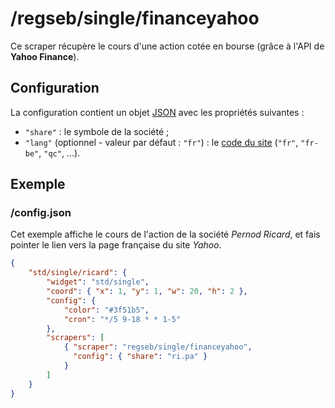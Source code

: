 # /regseb/single/financeyahoo

Ce scraper récupère le cours d'une action cotée en bourse (grâce à l'API de
**Yahoo Finance**).

## Configuration

La configuration contient un objet
[JSON](http://www.json.org "JavaScript Object Notation") avec les propriétés
suivantes :

- `"share"` : le symbole de la société ;
- `"lang"` (optionnel - valeur par défaut : `"fr"`) : le
  [code du site](https://everything.yahoo.com/world/) (`"fr"`, `"fr-be"`,
  `"qc"`, ...).

## Exemple

### /config.json

Cet exemple affiche le cours de l'action de la société *Pernod Ricard*, et fais
pointer le lien vers la page française du site *Yahoo*.

```JSON
{
    "std/single/ricard": {
        "widget": "std/single",
        "coord": { "x": 1, "y": 1, "w": 20, "h": 2 },
        "config": {
            "color": "#3f51b5",
            "cron": "*/5 9-18 * * 1-5"
        },
        "scrapers": [
            { "scraper": "regseb/single/financeyahoo",
              "config": { "share": "ri.pa" }
            }
        ]
    }
}
```
